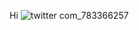 Hi
![twitter com_783366257](https://github.com/reset-chan/blog-source/assets/122892960/5eebd997-66dc-4e70-bf77-c71f99bda52d)

